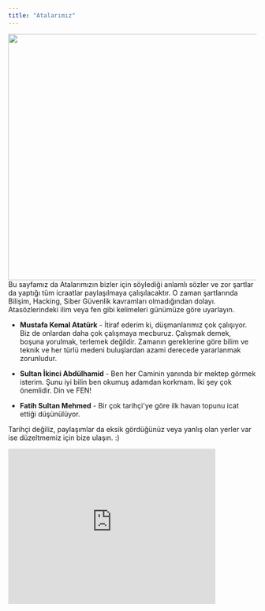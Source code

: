 ```yaml
---
title: "Atalarımız"
---
```

<center><img src="https://uglyvenom.github.io/turk.jpg" width="700" height="500"></center>
Bu sayfamız da Atalarımızın bizler için söylediği anlamlı sözler ve zor şartlar da yaptığı tüm icraatlar paylaşılmaya çalışılacaktır. O zaman şartlarında Bilişim, Hacking, Siber Güvenlik kavramları olmadığından dolayı. Atasözlerindeki ilim veya fen gibi kelimeleri günümüze göre uyarlayın.

- **Mustafa Kemal Atatürk** - İtiraf ederim ki, düşmanlarımız çok çalışıyor. Biz de onlardan daha çok çalışmaya mecburuz. Çalışmak demek, boşuna yorulmak, terlemek değildir. Zamanın gereklerine göre bilim ve teknik ve her türlü medeni buluşlardan azami derecede yararlanmak zorunludur.

- **Sultan İkinci Abdülhamid** - Ben her Caminin yanında bir mektep görmek isterim. Şunu iyi bilin ben okumuş adamdan korkmam. İki şey çok önemlidir. Din ve FEN!

- **Fatih Sultan Mehmed** - Bir çok tarihçi'ye göre ilk havan topunu icat ettiği düşünülüyor. 

Tarihçi değiliz, paylaşımlar da eksik gördüğünüz veya yanlış olan yerler var ise düzeltmemiz için bize ulaşın. :)

<iframe width="420" height="315" src="https://www.youtube.com/embed/umAm9zCjcBA?autoplay=1" frameborder="0">
